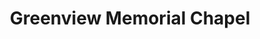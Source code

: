 ---
title: "Greenview Memorial Chapel"
url: /florence/greenview-memorial-chapel/
shop: Bestattungen
---